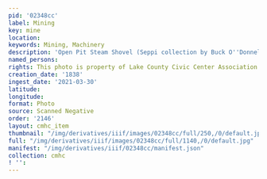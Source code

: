 ```yaml
---
pid: '02348cc'
label: Mining
key: mine
location: 
keywords: Mining, Machinery
description: 'Open Pit Steam Shovel (Seppi collection by Buck O''Donnell) (drawing) '
named_persons: 
rights: This photo is property of Lake County Civic Center Association.
creation_date: '1838'
ingest_date: '2021-03-30'
latitude: 
longitude: 
format: Photo
source: Scanned Negative
order: '2146'
layout: cmhc_item
thumbnail: "/img/derivatives/iiif/images/02348cc/full/250,/0/default.jpg"
full: "/img/derivatives/iiif/images/02348cc/full/1140,/0/default.jpg"
manifest: "/img/derivatives/iiif/02348cc/manifest.json"
collection: cmhc
! '': 
---
```

